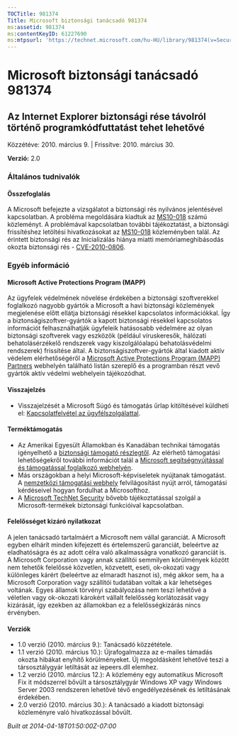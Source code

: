 ```yaml
---
TOCTitle: 981374
Title: Microsoft biztonsági tanácsadó 981374
ms:assetid: 981374
ms:contentKeyID: 61227690
ms:mtpsurl: 'https://technet.microsoft.com/hu-HU/library/981374(v=Security.10)'
---
```




Microsoft biztonsági tanácsadó 981374
=====================================

Az Internet Explorer biztonsági rése távolról történő programkódfuttatást tehet lehetővé
----------------------------------------------------------------------------------------

Közzétéve: 2010. március 9. | Frissítve: 2010. március 30.

**Verzió:** 2.0

### Általános tudnivalók

#### Összefoglalás

A Microsoft befejezte a vizsgálatot a biztonsági rés nyilvános jelentésével kapcsolatban. A probléma megoldására kiadtuk az [MS10-018](http://go.microsoft.com/fwlink/?linkid=182969) számú közleményt. A problémával kapcsolatban további tájékoztatást, a biztonsági frissítéshez letöltési hivatkozásokat az [MS10-018](http://go.microsoft.com/fwlink/?linkid=182969) közleményben talál. Az érintett biztonsági rés az Inicializálás hiánya miatti memóriameghibásodás okozta biztonsági rés - [CVE-2010-0806](http://www.cve.mitre.org/cgi-bin/cvename.cgi?name=cve-2010-0806).

### Egyéb információ

#### Microsoft Active Protections Program (MAPP)

Az ügyfelek védelmének növelése érdekében a biztonsági szoftverekkel foglalkozó nagyobb gyártók a Microsoft a havi biztonsági közlemények megjelenése előtt ellátja biztonsági résekkel kapcsolatos információkkal. Így a biztonságiszoftver-gyártók a kapott biztonsági résekkel kapcsolatos információt felhasználhatják ügyfeleik hatásosabb védelmére az olyan biztonsági szoftverek vagy eszközök (például víruskeresők, hálózati behatolásérzékelő rendszerek vagy kiszolgálóalapú behatolásvédelmi rendszerek) frissítése által. A biztonságiszoftver-gyártók által kiadott aktív védelem elérhetőségéről a [Microsoft Active Protections Program (MAPP) Partners](http://www.microsoft.com/security/msrc/mapp/partners.mspx) webhelyén található listán szereplő és a programban részt vevő gyártók aktív védelmi webhelyein tájékozódhat.

#### Visszajelzés

-   Visszajelzését a Microsoft Súgó és támogatás űrlap kitöltésével küldheti el: [Kapcsolatfelvétel az ügyfélszolgálattal](https://support.microsoft.com/common/survey.aspx?scid=sw;en;1257&amp;showpage=1&amp;ws=technet&amp;sd=tech).

#### Terméktámogatás

-   Az Amerikai Egyesült Államokban és Kanadában technikai támogatás igényelhető a [biztonsági támogató részlegtől](http://go.microsoft.com/fwlink/?linkid=21131). Az elérhető támogatási lehetőségekről további információt talál a [Microsoft segítségnyújtással és támogatással foglalkozó webhelyén](http://support.microsoft.com/).
-   Más országokban a helyi Microsoft-képviseletek nyújtanak támogatást. A [nemzetközi támogatási webhely](http://go.microsoft.com/fwlink/?linkid=21155) felvilágosítást nyújt arról, támogatási kérdéseivel hogyan fordulhat a Microsofthoz.
-   A [Microsoft TechNet Security](http://go.microsoft.com/fwlink/?linkid=21132) bővebb tájékoztatással szolgál a Microsoft-termékek biztonsági funkcióival kapcsolatban.

#### Felelősséget kizáró nyilatkozat

A jelen tanácsadó tartalmáért a Microsoft nem vállal garanciát. A Microsoft egyben elhárít minden kifejezett és értelemszerű garanciát, beleértve az eladhatóságra és az adott célra való alkalmasságra vonatkozó garanciát is. A Microsoft Corporation vagy annak szállítói semmilyen körülmények között nem tehetők felelőssé közvetlen, közvetett, eseti, ok-okozati vagy különleges kárért (beleértve az elmaradt hasznot is), még akkor sem, ha a Microsoft Corporation vagy szállítói tudatában voltak a kár lehetséges voltának. Egyes államok törvényi szabályozása nem teszi lehetővé a véletlen vagy ok-okozati károkért vállalt felelősség korlátozását vagy kizárását, így ezekben az államokban ez a felelősségkizárás nincs érvényben.

#### Verziók

-   1.0 verzió (2010. március 9.): Tanácsadó közzététele.
-   1.1 verzió (2010. március 10.): Újrafogalmazza az e-mailes támadás okozta hibákat enyhítő körülményeket. Új megoldásként lehetővé teszi a társosztálygyár letiltását az iepeers.dll elemhez.
-   1.2 verzió (2010. március 12.): A közlemény egy automatikus Microsoft Fix it módszerrel bővült a társosztálygyár Windows XP vagy Windows Server 2003 rendszeren lehetővé tévő engedélyezésének és letiltásának érdekében.
-   2.0 verzió (2010. március 30.): A tanácsadó a kiadott biztonsági közleményre való hivatkozással bővült.

*Built at 2014-04-18T01:50:00Z-07:00*

